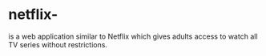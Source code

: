 # netflix-
is a web application similar to Netflix which gives adults access to watch all TV series without restrictions.
